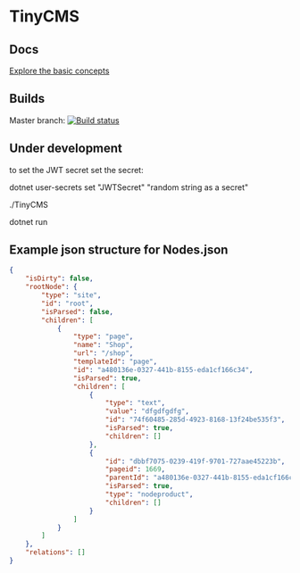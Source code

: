 # TinyCMS

## Docs

[Explore the basic concepts](/docs/concepts.md)

## Builds
Master branch: [![Build status](https://khnilsson.visualstudio.com/TinyCMS/_apis/build/status/TinyCMS-ASP.NET%20Core-CI)](https://khnilsson.visualstudio.com/TinyCMS/_build/latest?definitionId=2)

## Under development

to set the JWT secret set the secret:

dotnet user-secrets set "JWTSecret" "random string as a secret"

./TinyCMS

dotnet run


## Example json structure for Nodes.json

```json
{
    "isDirty": false,
    "rootNode": {
        "type": "site",
        "id": "root",
        "isParsed": false,
        "children": [
            {
                "type": "page",
                "name": "Shop",
                "url": "/shop",
                "templateId": "page",
                "id": "a480136e-0327-441b-8155-eda1cf166c34",
                "isParsed": true,
                "children": [
                    {
                        "type": "text",
                        "value": "dfgdfgdfg",
                        "id": "74f60485-285d-4923-8168-13f24be535f3",
                        "isParsed": true,
                        "children": []
                    },
                    {
                        "id": "dbbf7075-0239-419f-9701-727aae45223b",
                        "pageid": 1669,
                        "parentId": "a480136e-0327-441b-8155-eda1cf166c34",
                        "isParsed": true,
                        "type": "nodeproduct",
                        "children": []
                    }
                ]
            }
        ]
    },
    "relations": []
}
```
